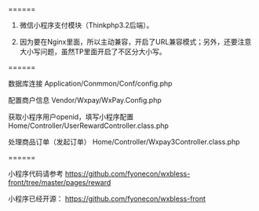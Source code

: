 ﻿
======
 
 1. 微信小程序支付模块（Thinkphp3.2后端）。
 
 2. 因为要在Nginx里面，所以主动兼容，开启了URL兼容模式；另外，还要注意大小写问题，虽然TP里面开启了不区分大小写。

======

数据库连接 Application/Conmmon/Conf/config.php

配置商户信息 Vendor/Wxpay/WxPay.Config.php

获取小程序用户openid，填写小程序配置  Home/Controller/UserRewardController.class.php

处理商品订单（发起订单）  Home/Controller/Wxpay3Controller.class.php

======

小程序代码请参考 https://github.com/fyonecon/wxbless-front/tree/master/pages/reward

小程序已经开源： https://github.com/fyonecon/wxbless-front




